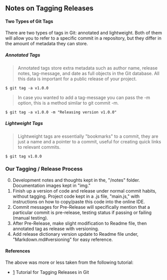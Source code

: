 ## Notes on Tagging Releases

#### Two Types of Git Tags

There are two types of tags in Git: annotated and lightweight. Both of them will allow you to refer to a specific commit in a repository, but they differ in the amount of metadata they can store.

##### Annotated Tags

> Annotated tags store extra metadata such as author name, release notes, tag-message, and date as full objects in the Git database. All this data is important for a public release of your project.

```
$ git tag -a v1.0.0
```

> In case you wanted to add a tag-message you can pass the -m option, this is a method similar to git commit -m.

```
$ git tag -a v1.0.0 -m "Releasing version v1.0.0"
```

##### Lightweight Tags

> Lightweight tags are essentially "bookmarks" to a commit, they are just a name and a pointer to a commit, useful for creating quick links to relevant commits.

```
$ git tag v1.0.0
```

### Our Tagging / Release Process

0. Development notes and thoughts kept in the, "/notes" folder. Documentation images kept in "img."
1. Finish up a version of code and release under normal commit habits, without tagging. Project code kept in a .js file, "main.js," with instructions on how to copy/paste this code into the online IDE.
2. Commit messages for Pre-Release will specifically mention that a particular commit is pre-release, testing status if passing or failing (manual testing).
3. After Pre-Release, make slight modification to Readme file, then annotated tag as release with versioning.
4. Add release dictionary version update to Readme file under, "Markdown.md#versioning" for easy reference.

#### References

The above was more or less taken from the following tutorial:

* [1](https://dev.to/neshaz/a-tutorial-for-tagging-releases-in-git-147e) Tutorial for Tagging Releases in Git
